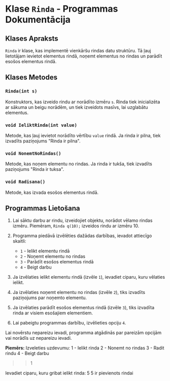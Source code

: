 # Klase `Rinda` - Programmas Dokumentācija

## Klases Apraksts

`Rinda` ir klase, kas implementē vienkāršu rindas datu struktūru. Tā ļauj lietotājam ievietot elementus rindā, noņemt elementus no rindas un parādīt esošos elementus rindā.

## Klases Metodes

### `Rinda(int s)`

Konstruktors, kas izveido rindu ar norādīto izmēru `s`. Rinda tiek inicializēta ar sākuma un beigu norādēm, un tiek izveidots masīvs, lai uzglabātu elementus.

### `void IeliktRinda(int value)`

Metode, kas ļauj ievietot norādīto vērtību `value` rindā. Ja rinda ir pilna, tiek izvadīts paziņojums "Rinda ir pilna".

### `void NonemtNoRindas()`

Metode, kas noņem elementu no rindas. Ja rinda ir tukša, tiek izvadīts paziņojums "Rinda ir tuksa".

### `void Radisana()`

Metode, kas izvada esošos elementus rindā.

## Programmas Lietošana

1. Lai sāktu darbu ar rindu, izveidojiet objektu, norādot vēlamo rindas izmēru. Piemēram, `Rinda q(10);` izveidos rindu ar izmēru 10.

2. Programma piedāvā izvēlēties dažādas darbības, ievadot attiecīgo skaitli:
   - `1` - Ielikt elementu rindā
   - `2` - Noņemt elementu no rindas
   - `3` - Parādīt esošos elementus rindā
   - `4` - Beigt darbu

3. Ja izvēlaties ielikt elementu rindā (izvēle `1`), ievadiet ciparu, kuru vēlaties ielikt.

4. Ja izvēlaties noņemt elementu no rindas (izvēle `2`), tiks izvadīts paziņojums par noņemto elementu.

5. Ja izvēlaties parādīt esošos elementus rindā (izvēle `3`), tiks izvadīta rinda ar visiem esošajiem elementiem.

6. Lai pabeigtu programmas darbību, izvēlieties opciju `4`.

Lai novērstu nepareizu ievadi, programma atgādinās par pareizām opcijām vai norādīs uz nepareizu ievadi.

**Piemērs:**
Izveleties uzdevumu:
1 - Ielikt rinda
2 - Nonemt no rindas
3 - Radit rindu
4 - Beigt darbu
>> 1

Ievadiet ciparu, kuru gribat ielikt rinda: 5
5 ir pievienots rindai


